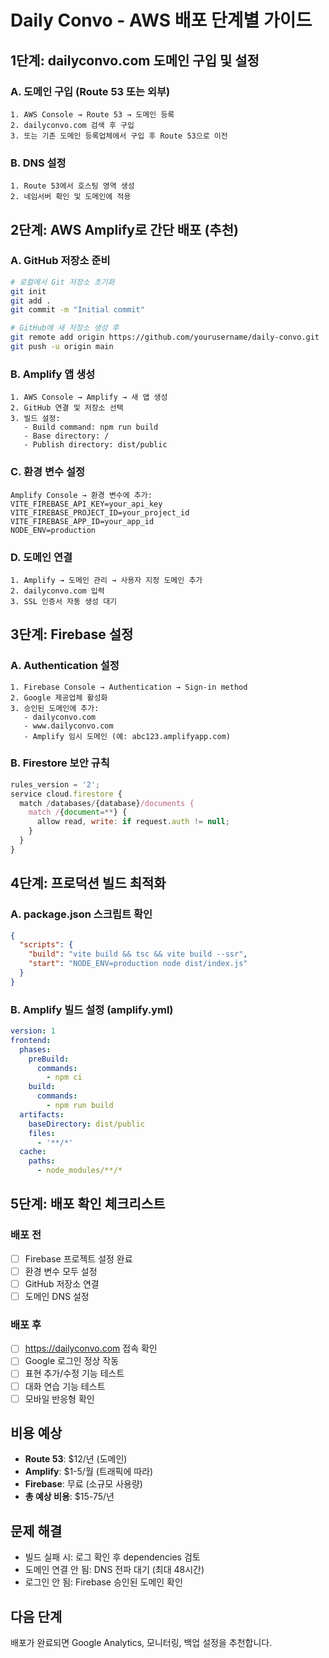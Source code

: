 # Daily Convo - AWS 배포 단계별 가이드

## 1단계: dailyconvo.com 도메인 구입 및 설정

### A. 도메인 구입 (Route 53 또는 외부)
```
1. AWS Console → Route 53 → 도메인 등록
2. dailyconvo.com 검색 후 구입
3. 또는 기존 도메인 등록업체에서 구입 후 Route 53으로 이전
```

### B. DNS 설정
```
1. Route 53에서 호스팅 영역 생성
2. 네임서버 확인 및 도메인에 적용
```

## 2단계: AWS Amplify로 간단 배포 (추천)

### A. GitHub 저장소 준비
```bash
# 로컬에서 Git 저장소 초기화
git init
git add .
git commit -m "Initial commit"

# GitHub에 새 저장소 생성 후
git remote add origin https://github.com/yourusername/daily-convo.git
git push -u origin main
```

### B. Amplify 앱 생성
```
1. AWS Console → Amplify → 새 앱 생성
2. GitHub 연결 및 저장소 선택
3. 빌드 설정:
   - Build command: npm run build
   - Base directory: /
   - Publish directory: dist/public
```

### C. 환경 변수 설정
```
Amplify Console → 환경 변수에 추가:
VITE_FIREBASE_API_KEY=your_api_key
VITE_FIREBASE_PROJECT_ID=your_project_id  
VITE_FIREBASE_APP_ID=your_app_id
NODE_ENV=production
```

### D. 도메인 연결
```
1. Amplify → 도메인 관리 → 사용자 지정 도메인 추가
2. dailyconvo.com 입력
3. SSL 인증서 자동 생성 대기
```

## 3단계: Firebase 설정

### A. Authentication 설정
```
1. Firebase Console → Authentication → Sign-in method
2. Google 제공업체 활성화
3. 승인된 도메인에 추가:
   - dailyconvo.com
   - www.dailyconvo.com
   - Amplify 임시 도메인 (예: abc123.amplifyapp.com)
```

### B. Firestore 보안 규칙
```javascript
rules_version = '2';
service cloud.firestore {
  match /databases/{database}/documents {
    match /{document=**} {
      allow read, write: if request.auth != null;
    }
  }
}
```

## 4단계: 프로덕션 빌드 최적화

### A. package.json 스크립트 확인
```json
{
  "scripts": {
    "build": "vite build && tsc && vite build --ssr",
    "start": "NODE_ENV=production node dist/index.js"
  }
}
```

### B. Amplify 빌드 설정 (amplify.yml)
```yaml
version: 1
frontend:
  phases:
    preBuild:
      commands:
        - npm ci
    build:
      commands:
        - npm run build
  artifacts:
    baseDirectory: dist/public
    files:
      - '**/*'
  cache:
    paths:
      - node_modules/**/*
```

## 5단계: 배포 확인 체크리스트

### 배포 전
- [ ] Firebase 프로젝트 설정 완료
- [ ] 환경 변수 모두 설정
- [ ] GitHub 저장소 연결
- [ ] 도메인 DNS 설정

### 배포 후
- [ ] https://dailyconvo.com 접속 확인
- [ ] Google 로그인 정상 작동
- [ ] 표현 추가/수정 기능 테스트
- [ ] 대화 연습 기능 테스트
- [ ] 모바일 반응형 확인

## 비용 예상
- **Route 53**: $12/년 (도메인)
- **Amplify**: $1-5/월 (트래픽에 따라)
- **Firebase**: 무료 (소규모 사용량)
- **총 예상 비용**: $15-75/년

## 문제 해결
- 빌드 실패 시: 로그 확인 후 dependencies 검토
- 도메인 연결 안 됨: DNS 전파 대기 (최대 48시간)
- 로그인 안 됨: Firebase 승인된 도메인 확인

## 다음 단계
배포가 완료되면 Google Analytics, 모니터링, 백업 설정을 추천합니다.